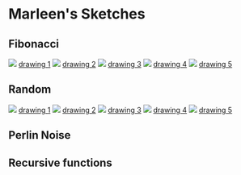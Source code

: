 # Marleen's Sketches

## Fibonacci
![](Marleen/01Fibo/Fibonacci5.png) 
[drawing 1](Marleen/01Fibo/Fibonacci2.pv)
![](Marleen/01Fibo/Fibonacci6.png) 
[drawing 2](Marleen/01Fibo/Fibonacci4.pv)
![](Marleen/01Fibo/Fibonacci7.png) 
[drawing 3](Marleen/01Fibo/Fibonacci6.pv)
![](Marleen/01Fibo/Fibonacci9.png) 
[drawing 4](Marleen/01Fibo/Fibonacci8.pv)
![](Marleen/01Fibo/Fibonacci10.png) 
[drawing 5](Marleen/01Fibo/Fibonacci9.pv)

## Random
![](Marleen/02Random/Random1.png) 
[drawing 1](Marleen/01Fibo/ArtEZ_DM_Random_1.pv)
![](Marleen/02Random/Random2.png) 
[drawing 2](Marleen/01Fibo/ArtEZ_DM_Random_2.pv)
![](Marleen/02Random/Random3.png) 
[drawing 3](Marleen/01Fibo/ArtEZ_DM_Random_3.pv)
![](Marleen/02Random/Random4.png) 
[drawing 4](Marleen/01Fibo/ArtEZ_DM_Random_4.pv)
![](Marleen/02Random/Random6.png) 
[drawing 5](Marleen/01Fibo/ArtEZ_DM_Random_6.pv)

## Perlin Noise

## Recursive functions
            
